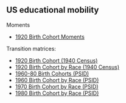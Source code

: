 ## US educational mobility

Moments
- [1920 Birth Cohort Moments](./1920_moms)

Transition matrices:
- [1920 Birth Cohort (1940 Census)](./1920_tms)
- [1920 Birth Cohort by Race (1940 Census)](./1920_tms_race)
- [1960-80 Birth Cohorts (PSID)](./psid_tms)
- [1960 Birth Cohort by Race (PSID)](./1960psid_tms_race)
- [1970 Birth Cohort by Race (PSID)](./1970psid_tms_race)
- [1980 Birth Cohort by Race (PSID)](./1980psid_tms_race)